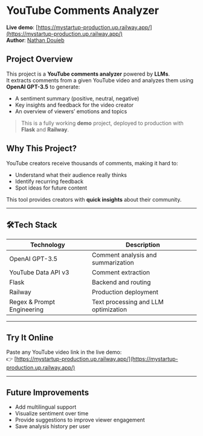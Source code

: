 # YouTube Comments Analyzer 

**Live demo**: [https://mystartup-production.up.railway.app/](https://mystartup-production.up.railway.app/)  
**Author**: [Nathan Douieb](https://github.com/Nathdo)

## Project Overview

This project is a **YouTube comments analyzer** powered by **LLMs**.  
It extracts comments from a given YouTube video and analyzes them using **OpenAI GPT-3.5** to generate:

- A sentiment summary (positive, neutral, negative)
- Key insights and feedback for the video creator
- An overview of viewers’ emotions and topics

> This is a fully working **demo** project, deployed to production with **Flask** and **Railway**.

## Why This Project?

YouTube creators receive thousands of comments, making it hard to:
- Understand what their audience really thinks
- Identify recurring feedback
- Spot ideas for future content

This tool provides creators with **quick insights** about their community.

---

## 🛠Tech Stack

| Technology | Description |
|------------|-------------|
| OpenAI GPT-3.5 | Comment analysis and summarization |
| YouTube Data API v3 | Comment extraction |
| Flask | Backend and routing |
| Railway | Production deployment |
| Regex & Prompt Engineering | Text processing and LLM optimization |

---

## Try It Online

Paste any YouTube video link in the live demo:  
👉 [https://mystartup-production.up.railway.app/](https://mystartup-production.up.railway.app/)

---

## Future Improvements

- Add multilingual support
- Visualize sentiment over time
- Provide suggestions to improve viewer engagement
- Save analysis history per user
